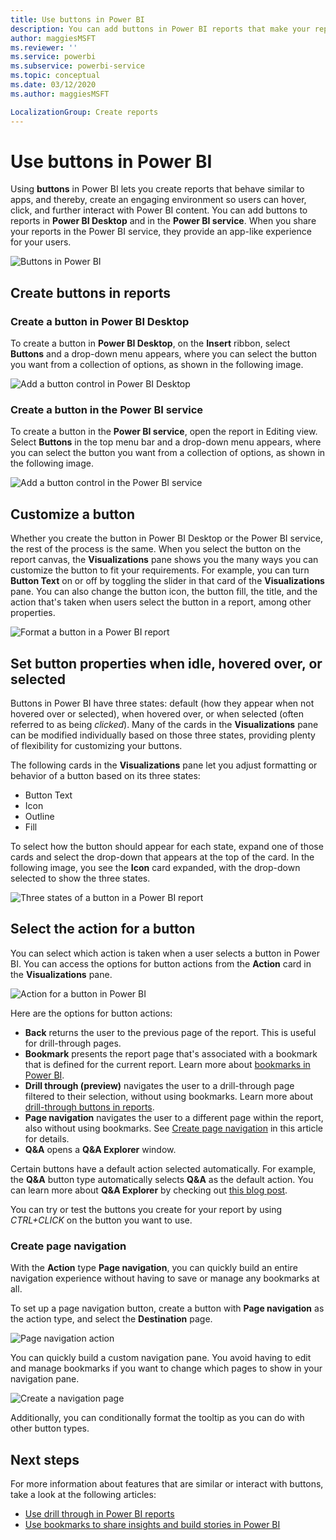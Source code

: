 ```yaml
---
title: Use buttons in Power BI 
description: You can add buttons in Power BI reports that make your reports behave like apps, and deepen engagement with users.
author: maggiesMSFT
ms.reviewer: ''
ms.service: powerbi
ms.subservice: powerbi-service
ms.topic: conceptual
ms.date: 03/12/2020
ms.author: maggiesMSFT

LocalizationGroup: Create reports
---
```

# Use buttons in Power BI
Using **buttons** in Power BI lets you create reports that behave similar to apps, and thereby, create an engaging environment so users can hover, click, and further interact with Power BI content. You can add buttons to reports in **Power BI Desktop** and in the **Power BI service**. When you share your reports in the Power BI service, they provide an app-like experience for your users.

![Buttons in Power BI](media/desktop-buttons/power-bi-buttons.png)

## Create buttons in reports

### Create a button in Power BI Desktop

To create a button in **Power BI Desktop**, on the **Insert** ribbon, select **Buttons** and a drop-down menu appears, where you can select the button you want from a collection of options, as shown in the following image. 

![Add a button control in Power BI Desktop](media/desktop-buttons/power-bi-button-dropdown.png)

### Create a button in the Power BI service

To create a button in the **Power BI service**, open the report in Editing view. Select **Buttons** in the top menu bar and a drop-down menu appears, where you can select the button you want from a collection of options, as shown in the following image. 

![Add a button control in the Power BI service](media/desktop-buttons/power-bi-button-service-dropdown.png)

## Customize a button

Whether you create the button in Power BI Desktop or the Power BI service, the rest of the process is the same. When you select the button on the report canvas, the **Visualizations** pane shows you the many ways you can customize the button to fit your requirements. For example, you can turn **Button Text** on or off by toggling the slider in that card of the **Visualizations** pane. You can also change the button icon, the button fill, the title, and the action that's taken when users select the button in a report, among other properties.

![Format a button in a Power BI report](media/desktop-buttons/power-bi-button-properties.png)

## Set button properties when idle, hovered over, or selected

Buttons in Power BI have three states: default (how they appear when not hovered over or selected), when hovered over, or when selected (often referred to as being *clicked*). Many of the cards in the **Visualizations** pane can be modified individually based on those three states, providing plenty of flexibility for customizing your buttons.

The following cards in the **Visualizations** pane let you adjust formatting or behavior of a button based on its three states:

* Button Text
* Icon
* Outline
* Fill

To select how the button should appear for each state, expand one of those cards and select the drop-down that appears at the top of the card. In the following image, you see the **Icon** card expanded, with the drop-down selected to show the three states.

![Three states of a button in a Power BI report](media/desktop-buttons/power-bi-button-format.png)


## Select the action for a button

You can select which action is taken when a user selects a button in Power BI. You can access the options for button actions from the **Action** card in the **Visualizations** pane.

![Action for a button in Power BI](media/desktop-buttons/power-bi-button-action.png)

Here are the options for button actions:

- **Back** returns the user to the previous page of the report. This is useful for drill-through pages.
- **Bookmark** presents the report page that's associated with a bookmark that is defined for the current report. Learn more about [bookmarks in Power BI](desktop-bookmarks.md). 
- **Drill through (preview)** navigates the user to a drill-through page filtered to their selection, without using bookmarks. Learn more about [drill-through buttons in reports](desktop-drill-through-buttons.md).
- **Page navigation** navigates the user to a different page within the report, also without using bookmarks. See [Create page navigation](#create-page-navigation) in this article for details.
- **Q&A** opens a **Q&A Explorer** window. 

Certain buttons have a default action selected automatically. For example, the **Q&A** button type automatically selects **Q&A** as the default action. You can learn more about **Q&A Explorer** by checking out [this blog post](https://powerbi.microsoft.com/blog/power-bi-desktop-april-2018-feature-summary/#Q&AExplorer).

You can try or test the buttons you create for your report by using *CTRL+CLICK* on the button you want to use. 

### Create page navigation

With the **Action** type **Page navigation**, you can quickly build an entire navigation experience without having to save or manage any bookmarks at all.

To set up a page navigation button, create a button with **Page navigation** as the action type, and select the **Destination** page.

![Page navigation action](media/desktop-buttons/power-bi-page-navigation.png)

You can quickly build a custom navigation pane. You avoid having to edit and manage bookmarks if you want to change which pages to show in your navigation pane.

![Create a navigation page](media/desktop-buttons/power-bi-build-navigation-pane.png)

Additionally, you can conditionally format the tooltip as you can do with other button types.

## Next steps
For more information about features that are similar or interact with buttons, take a look at the following articles:

* [Use drill through in Power BI reports](desktop-drillthrough.md)
* [Use bookmarks to share insights and build stories in Power BI](desktop-bookmarks.md)

